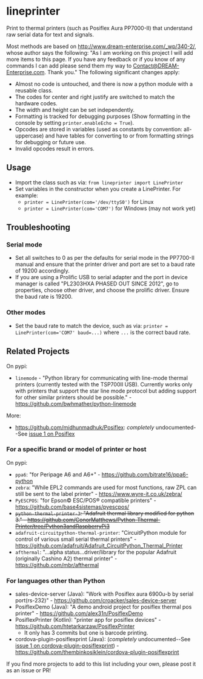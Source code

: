 # lineprinter
Print to thermal printers (such as Posiflex Aura PP7000-II) that understand raw serial data for text and signals.

Most methods are based on <http://www.dream-enterprise.com/_wp/340-2/>, whose author says the following: "As I am working on this project I will add more items to this page. If you have any feedback or if you know of any commands I can add please send them my way to Contact@DREAM-Enterprise.com.  Thank you."
The following significant changes apply:
- Almost no code is untouched, and there is now a python module with a reusable class.
- The codes for center and right justify are switched to match the hardware codes.
- The width and height can be set independently.
- Formatting is tracked for debugging purposes (Show formatting in the console by setting `printer.enableEcho = True`).
- Opcodes are stored in variables (used as constants by convention: all-uppercase) and have tables for converting to or from formatting strings for debugging or future use.
- Invalid opcodes result in errors.


## Usage

- Import the class such as via:
  `from lineprinter import LinePrinter`
- Set variables in the constructor when you create a LinePrinter. For example:
  - `printer = LinePrinter(com='/dev/ttyS0')` for Linux
  - `printer = LinePrinter(com='COM7')` for Windows (may not work yet)


## Troubleshooting
### Serial mode
- Set all switches to 0 as per the defaults for serial mode in the PP7700-II manual and ensure that the printer driver and port are set to a baud rate of 19200 accordingly.
- If you are using a Prolific USB to serial adapter and the port in device manager is called "PL2303HXA PHASED OUT SINCE 2012", go to properties, choose other driver, and choose the prolific driver. Ensure the baud rate is 19200.
### Other modes
- Set the baud rate to match the device, such as via:
  `printer = LinePrinter(com='COM7' baud=...)` where `...` is the correct baud rate.


## Related Projects

On pypi:
- `linemode` - "Python library for communicating with line-mode thermal printers (currently tested with the TSP700II USB). Currently works only with printers that support the star line mode protocol but adding support for other similar printers should be possible." - https://github.com/bwhmather/python-linemode

More:
- https://github.com/midhunmadhuk/Posiflex: *completely* undocumented--See [issue 1 on Posiflex](https://github.com/midhunmadhuk/Posiflex/issues/1)

### For a specific brand or model of printer or host
On pypi:
- `ppa6`: "for Peripage A6 and A6+" - https://github.com/bitrate16/ppa6-python
- `zebra`: "While EPL2 commands are used for most functions, raw ZPL can still be sent to the label printer" - https://www.wyre-it.co.uk/zebra/
- `PyESCPOS`: "for Epson© ESC/POS® compatible printers" - https://github.com/base4sistemas/pyescpos/
- ~~`python-thermal-printer-3`: "Adafruit thermal library modified for python 3." - https://github.com/ConorMatthews/Python-Thermal-Printer/tree/Python3andRaspberryPi3~~
- `adafruit-circuitpython-thermal-printer`: "CircuitPython module for control of various small serial thermal printers" - https://github.com/adafruit/Adafruit_CircuitPython_Thermal_Printer
- `afthermal`: "...alpha status...driver/library for the popular Adafruit (originally Cashino A2) thermal printer" - https://github.com/mbr/afthermal

### For languages other than Python
- sales-device-server (Java): "Work with Posiflex aura 6900u-b by serial port(rs-232)" - https://github.com/croacker/sales-device-server
- PosiflexDemo (Java): "A demo android project for posiflex thermal pos printer" - https://github.com/alex31n/PosiflexDemo
- PosiflexPrinter (Kotlin): "printer app for posiflex devices" - https://github.com/htetarkarzaw/PosiflexPrinter
  - It only has 3 commits but one is barcode printing.
- cordova-plugin-posiflexprint (Java): (*completely* undocumented--See [issue 1 on cordova-plugin-posiflexprint](https://github.com/thembinkosiklein/cordova-plugin-posiflexprint/issues/1)) - https://github.com/thembinkosiklein/cordova-plugin-posiflexprint

If you find more projects to add to this list including your own, please post it as an issue or PR!
